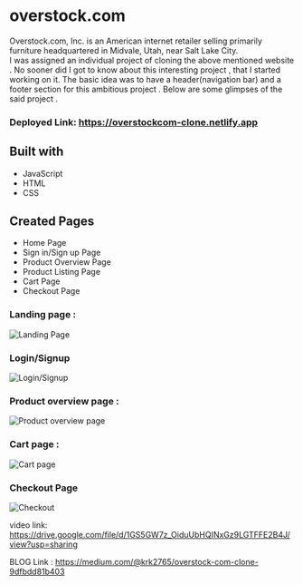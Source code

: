 # overstock.com
Overstock.com, Inc. is an American internet retailer selling primarily furniture headquartered in Midvale, Utah, near Salt Lake City.
<br/>
I was assigned an individual project of cloning the above mentioned website . No sooner did I got to know about this interesting project , that I started working on it. The basic idea was to have a header(navigation bar) and a footer section for this ambitious project . Below are some glimpses of the said project .
### Deployed Link: https://overstockcom-clone.netlify.app
## Built with
- JavaScript
- HTML
- CSS

## Created Pages
- Home Page
- Sign in/Sign up Page
- Product Overview Page
- Product Listing Page
- Cart Page
- Checkout Page

### Landing page :

![Landing Page]()

### Login/Signup

![Login/Signup]()

### Product overview page :

![Product overview page]()

### Cart page :

![Cart page]()

### Checkout Page

![Checkout]()




video link: https://drive.google.com/file/d/1GS5GW7z_OiduUbHQINxGz9LGTFFE2B4J/view?usp=sharing

BLOG Link : https://medium.com/@krk2765/overstock-com-clone-9dfbdd81b403



